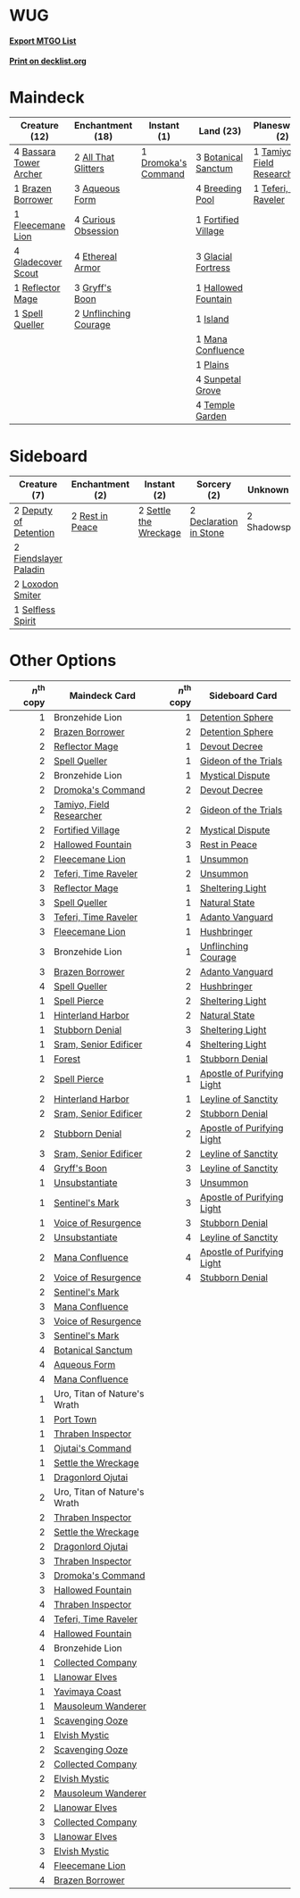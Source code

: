 # WUG

#### [Export MTGO List](../collection/WUG/WUG.txt)
#### [Print on decklist.org](http://decklist.org/?deckmain=2%09All%20That%20Glitters%0A3%09Aqueous%20Form%0A4%09Bassara%20Tower%20Archer%0A3%09Botanical%20Sanctum%0A1%09Brazen%20Borrower%0A4%09Breeding%20Pool%0A4%09Curious%20Obsession%0A1%09Dromoka's%20Command%0A4%09Ethereal%20Armor%0A1%09Fleecemane%20Lion%0A1%09Fortified%20Village%0A3%09Glacial%20Fortress%0A4%09Gladecover%20Scout%0A3%09Gryff's%20Boon%0A1%09Hallowed%20Fountain%0A1%09Island%0A1%09Mana%20Confluence%0A1%09Plains%0A1%09Reflector%20Mage%0A1%09Spell%20Queller%0A4%09Staggering%20Insight%0A4%09Sunpetal%20Grove%0A1%09Tamiyo,%20Field%20Researcher%0A1%09Teferi,%20Time%20Raveler%0A4%09Temple%20Garden%0A2%09Unflinching%20Courage&deckside=2%09Declaration%20in%20Stone%0A2%09Deputy%20of%20Detention%0A2%09Fiendslayer%20Paladin%0A2%09Loxodon%20Smiter%0A2%09Rest%20in%20Peace%0A1%09Selfless%20Spirit%0A2%09Settle%20the%20Wreckage%0A2%09Shadowspear)
# Maindeck

|                                          Creature (12)                                          |                                        Enchantment (18)                                        |                                         Instant (1)                                          |                                          Land (23)                                           |                                          Planeswalker (2)                                           |    Unknown (4)     |
|-------------------------------------------------------------------------------------------------|------------------------------------------------------------------------------------------------|----------------------------------------------------------------------------------------------|----------------------------------------------------------------------------------------------|-----------------------------------------------------------------------------------------------------|--------------------|
|4 [Bassara Tower Archer](http://gatherer.wizards.com/Pages/Card/Details.aspx?multiverseid=380376)|2 [All That Glitters](http://gatherer.wizards.com/Pages/Card/Details.aspx?multiverseid=472964)  |1 [Dromoka's Command](http://gatherer.wizards.com/Pages/Card/Details.aspx?multiverseid=394558)|3 [Botanical Sanctum](http://gatherer.wizards.com/Pages/Card/Details.aspx?multiverseid=417817)|1 [Tamiyo, Field Researcher](http://gatherer.wizards.com/Pages/Card/Details.aspx?multiverseid=414495)|4 Staggering Insight|
|1 [Brazen Borrower](http://gatherer.wizards.com/Pages/Card/Details.aspx?multiverseid=473001)     |3 [Aqueous Form](http://gatherer.wizards.com/Pages/Card/Details.aspx?multiverseid=373715)       |                                                                                              |4 [Breeding Pool](http://gatherer.wizards.com/Pages/Card/Details.aspx?multiverseid=97088)     |1 [Teferi, Time Raveler](http://gatherer.wizards.com/Pages/Card/Details.aspx?multiverseid=461148)    |                    |
|1 [Fleecemane Lion](http://gatherer.wizards.com/Pages/Card/Details.aspx?multiverseid=433104)     |4 [Curious Obsession](http://gatherer.wizards.com/Pages/Card/Details.aspx?multiverseid=439692)  |                                                                                              |1 [Fortified Village](http://gatherer.wizards.com/Pages/Card/Details.aspx?multiverseid=410042)|                                                                                                     |                    |
|4 [Gladecover Scout](http://gatherer.wizards.com/Pages/Card/Details.aspx?multiverseid=220082)    |4 [Ethereal Armor](http://gatherer.wizards.com/Pages/Card/Details.aspx?multiverseid=265414)     |                                                                                              |3 [Glacial Fortress](http://gatherer.wizards.com/Pages/Card/Details.aspx?multiverseid=190562) |                                                                                                     |                    |
|1 [Reflector Mage](http://gatherer.wizards.com/Pages/Card/Details.aspx?multiverseid=407667)      |3 [Gryff's Boon](http://gatherer.wizards.com/Pages/Card/Details.aspx?multiverseid=409758)       |                                                                                              |1 [Hallowed Fountain](http://gatherer.wizards.com/Pages/Card/Details.aspx?multiverseid=97071) |                                                                                                     |                    |
|1 [Spell Queller](http://gatherer.wizards.com/Pages/Card/Details.aspx?multiverseid=414494)       |2 [Unflinching Courage](http://gatherer.wizards.com/Pages/Card/Details.aspx?multiverseid=446198)|                                                                                              |1 [Island](http://gatherer.wizards.com/Pages/Card/Details.aspx?multiverseid=439857)           |                                                                                                     |                    |
|                                                                                                 |                                                                                                |                                                                                              |1 [Mana Confluence](http://gatherer.wizards.com/Pages/Card/Details.aspx?multiverseid=409573)  |                                                                                                     |                    |
|                                                                                                 |                                                                                                |                                                                                              |1 [Plains](http://gatherer.wizards.com/Pages/Card/Details.aspx?multiverseid=439856)           |                                                                                                     |                    |
|                                                                                                 |                                                                                                |                                                                                              |4 [Sunpetal Grove](http://gatherer.wizards.com/Pages/Card/Details.aspx?multiverseid=420946)   |                                                                                                     |                    |
|                                                                                                 |                                                                                                |                                                                                              |4 [Temple Garden](http://gatherer.wizards.com/Pages/Card/Details.aspx?multiverseid=405112)    |                                                                                                     |                    |


# Sideboard

|                                          Creature (7)                                          |                                     Enchantment (2)                                      |                                          Instant (2)                                           |                                           Sorcery (2)                                           | Unknown (2) |
|------------------------------------------------------------------------------------------------|------------------------------------------------------------------------------------------|------------------------------------------------------------------------------------------------|-------------------------------------------------------------------------------------------------|-------------|
|2 [Deputy of Detention](http://gatherer.wizards.com/Pages/Card/Details.aspx?multiverseid=457309)|2 [Rest in Peace](http://gatherer.wizards.com/Pages/Card/Details.aspx?multiverseid=442021)|2 [Settle the Wreckage](http://gatherer.wizards.com/Pages/Card/Details.aspx?multiverseid=435186)|2 [Declaration in Stone](http://gatherer.wizards.com/Pages/Card/Details.aspx?multiverseid=409750)|2 Shadowspear|
|2 [Fiendslayer Paladin](http://gatherer.wizards.com/Pages/Card/Details.aspx?multiverseid=430547)|                                                                                          |                                                                                                |                                                                                                 |             |
|2 [Loxodon Smiter](http://gatherer.wizards.com/Pages/Card/Details.aspx?multiverseid=290543)     |                                                                                          |                                                                                                |                                                                                                 |             |
|1 [Selfless Spirit](http://gatherer.wizards.com/Pages/Card/Details.aspx?multiverseid=414332)    |                                                                                          |                                                                                                |                                                                                                 |             |


# Other Options

|*n*<sup>th</sup> copy|                                           Maindeck Card                                           |*n*<sup>th</sup> copy|                                           Sideboard Card                                            |
|--------------------:|---------------------------------------------------------------------------------------------------|--------------------:|-----------------------------------------------------------------------------------------------------|
|                    1|Bronzehide Lion                                                                                    |                    1|[Detention Sphere](http://gatherer.wizards.com/Pages/Card/Details.aspx?multiverseid=460139)          |
|                    2|[Brazen Borrower](http://gatherer.wizards.com/Pages/Card/Details.aspx?multiverseid=473001)         |                    2|[Detention Sphere](http://gatherer.wizards.com/Pages/Card/Details.aspx?multiverseid=460139)          |
|                    2|[Reflector Mage](http://gatherer.wizards.com/Pages/Card/Details.aspx?multiverseid=407667)          |                    1|[Devout Decree](http://gatherer.wizards.com/Pages/Card/Details.aspx?multiverseid=466767)             |
|                    2|[Spell Queller](http://gatherer.wizards.com/Pages/Card/Details.aspx?multiverseid=414494)           |                    1|[Gideon of the Trials](http://gatherer.wizards.com/Pages/Card/Details.aspx?multiverseid=426716)      |
|                    2|Bronzehide Lion                                                                                    |                    1|[Mystical Dispute](http://gatherer.wizards.com/Pages/Card/Details.aspx?multiverseid=473020)          |
|                    2|[Dromoka's Command](http://gatherer.wizards.com/Pages/Card/Details.aspx?multiverseid=394558)       |                    2|[Devout Decree](http://gatherer.wizards.com/Pages/Card/Details.aspx?multiverseid=466767)             |
|                    2|[Tamiyo, Field Researcher](http://gatherer.wizards.com/Pages/Card/Details.aspx?multiverseid=414495)|                    2|[Gideon of the Trials](http://gatherer.wizards.com/Pages/Card/Details.aspx?multiverseid=426716)      |
|                    2|[Fortified Village](http://gatherer.wizards.com/Pages/Card/Details.aspx?multiverseid=410042)       |                    2|[Mystical Dispute](http://gatherer.wizards.com/Pages/Card/Details.aspx?multiverseid=473020)          |
|                    2|[Hallowed Fountain](http://gatherer.wizards.com/Pages/Card/Details.aspx?multiverseid=97071)        |                    3|[Rest in Peace](http://gatherer.wizards.com/Pages/Card/Details.aspx?multiverseid=442021)             |
|                    2|[Fleecemane Lion](http://gatherer.wizards.com/Pages/Card/Details.aspx?multiverseid=433104)         |                    1|[Unsummon](http://gatherer.wizards.com/Pages/Card/Details.aspx?multiverseid=136218)                  |
|                    2|[Teferi, Time Raveler](http://gatherer.wizards.com/Pages/Card/Details.aspx?multiverseid=461148)    |                    2|[Unsummon](http://gatherer.wizards.com/Pages/Card/Details.aspx?multiverseid=136218)                  |
|                    3|[Reflector Mage](http://gatherer.wizards.com/Pages/Card/Details.aspx?multiverseid=407667)          |                    1|[Sheltering Light](http://gatherer.wizards.com/Pages/Card/Details.aspx?multiverseid=435187)          |
|                    3|[Spell Queller](http://gatherer.wizards.com/Pages/Card/Details.aspx?multiverseid=414494)           |                    1|[Natural State](http://gatherer.wizards.com/Pages/Card/Details.aspx?multiverseid=407646)             |
|                    3|[Teferi, Time Raveler](http://gatherer.wizards.com/Pages/Card/Details.aspx?multiverseid=461148)    |                    1|[Adanto Vanguard](http://gatherer.wizards.com/Pages/Card/Details.aspx?multiverseid=435152)           |
|                    3|[Fleecemane Lion](http://gatherer.wizards.com/Pages/Card/Details.aspx?multiverseid=433104)         |                    1|[Hushbringer](http://gatherer.wizards.com/Pages/Card/Details.aspx?multiverseid=472980)               |
|                    3|Bronzehide Lion                                                                                    |                    1|[Unflinching Courage](http://gatherer.wizards.com/Pages/Card/Details.aspx?multiverseid=446198)       |
|                    3|[Brazen Borrower](http://gatherer.wizards.com/Pages/Card/Details.aspx?multiverseid=473001)         |                    2|[Adanto Vanguard](http://gatherer.wizards.com/Pages/Card/Details.aspx?multiverseid=435152)           |
|                    4|[Spell Queller](http://gatherer.wizards.com/Pages/Card/Details.aspx?multiverseid=414494)           |                    2|[Hushbringer](http://gatherer.wizards.com/Pages/Card/Details.aspx?multiverseid=472980)               |
|                    1|[Spell Pierce](http://gatherer.wizards.com/Pages/Card/Details.aspx?multiverseid=425876)            |                    2|[Sheltering Light](http://gatherer.wizards.com/Pages/Card/Details.aspx?multiverseid=435187)          |
|                    1|[Hinterland Harbor](http://gatherer.wizards.com/Pages/Card/Details.aspx?multiverseid=443128)       |                    2|[Natural State](http://gatherer.wizards.com/Pages/Card/Details.aspx?multiverseid=407646)             |
|                    1|[Stubborn Denial](http://gatherer.wizards.com/Pages/Card/Details.aspx?multiverseid=386673)         |                    3|[Sheltering Light](http://gatherer.wizards.com/Pages/Card/Details.aspx?multiverseid=435187)          |
|                    1|[Sram, Senior Edificer](http://gatherer.wizards.com/Pages/Card/Details.aspx?multiverseid=423690)   |                    4|[Sheltering Light](http://gatherer.wizards.com/Pages/Card/Details.aspx?multiverseid=435187)          |
|                    1|[Forest](http://gatherer.wizards.com/Pages/Card/Details.aspx?multiverseid=439860)                  |                    1|[Stubborn Denial](http://gatherer.wizards.com/Pages/Card/Details.aspx?multiverseid=386673)           |
|                    2|[Spell Pierce](http://gatherer.wizards.com/Pages/Card/Details.aspx?multiverseid=425876)            |                    1|[Apostle of Purifying Light](http://gatherer.wizards.com/Pages/Card/Details.aspx?multiverseid=466760)|
|                    2|[Hinterland Harbor](http://gatherer.wizards.com/Pages/Card/Details.aspx?multiverseid=443128)       |                    1|[Leyline of Sanctity](http://gatherer.wizards.com/Pages/Card/Details.aspx?multiverseid=204993)       |
|                    2|[Sram, Senior Edificer](http://gatherer.wizards.com/Pages/Card/Details.aspx?multiverseid=423690)   |                    2|[Stubborn Denial](http://gatherer.wizards.com/Pages/Card/Details.aspx?multiverseid=386673)           |
|                    2|[Stubborn Denial](http://gatherer.wizards.com/Pages/Card/Details.aspx?multiverseid=386673)         |                    2|[Apostle of Purifying Light](http://gatherer.wizards.com/Pages/Card/Details.aspx?multiverseid=466760)|
|                    3|[Sram, Senior Edificer](http://gatherer.wizards.com/Pages/Card/Details.aspx?multiverseid=423690)   |                    2|[Leyline of Sanctity](http://gatherer.wizards.com/Pages/Card/Details.aspx?multiverseid=204993)       |
|                    4|[Gryff's Boon](http://gatherer.wizards.com/Pages/Card/Details.aspx?multiverseid=409758)            |                    3|[Leyline of Sanctity](http://gatherer.wizards.com/Pages/Card/Details.aspx?multiverseid=204993)       |
|                    1|[Unsubstantiate](http://gatherer.wizards.com/Pages/Card/Details.aspx?multiverseid=414374)          |                    3|[Unsummon](http://gatherer.wizards.com/Pages/Card/Details.aspx?multiverseid=136218)                  |
|                    1|[Sentinel's Mark](http://gatherer.wizards.com/Pages/Card/Details.aspx?multiverseid=457164)         |                    3|[Apostle of Purifying Light](http://gatherer.wizards.com/Pages/Card/Details.aspx?multiverseid=466760)|
|                    1|[Voice of Resurgence](http://gatherer.wizards.com/Pages/Card/Details.aspx?multiverseid=368951)     |                    3|[Stubborn Denial](http://gatherer.wizards.com/Pages/Card/Details.aspx?multiverseid=386673)           |
|                    2|[Unsubstantiate](http://gatherer.wizards.com/Pages/Card/Details.aspx?multiverseid=414374)          |                    4|[Leyline of Sanctity](http://gatherer.wizards.com/Pages/Card/Details.aspx?multiverseid=204993)       |
|                    2|[Mana Confluence](http://gatherer.wizards.com/Pages/Card/Details.aspx?multiverseid=409573)         |                    4|[Apostle of Purifying Light](http://gatherer.wizards.com/Pages/Card/Details.aspx?multiverseid=466760)|
|                    2|[Voice of Resurgence](http://gatherer.wizards.com/Pages/Card/Details.aspx?multiverseid=368951)     |                    4|[Stubborn Denial](http://gatherer.wizards.com/Pages/Card/Details.aspx?multiverseid=386673)           |
|                    2|[Sentinel's Mark](http://gatherer.wizards.com/Pages/Card/Details.aspx?multiverseid=457164)         |                     |                                                                                                     |
|                    3|[Mana Confluence](http://gatherer.wizards.com/Pages/Card/Details.aspx?multiverseid=409573)         |                     |                                                                                                     |
|                    3|[Voice of Resurgence](http://gatherer.wizards.com/Pages/Card/Details.aspx?multiverseid=368951)     |                     |                                                                                                     |
|                    3|[Sentinel's Mark](http://gatherer.wizards.com/Pages/Card/Details.aspx?multiverseid=457164)         |                     |                                                                                                     |
|                    4|[Botanical Sanctum](http://gatherer.wizards.com/Pages/Card/Details.aspx?multiverseid=417817)       |                     |                                                                                                     |
|                    4|[Aqueous Form](http://gatherer.wizards.com/Pages/Card/Details.aspx?multiverseid=373715)            |                     |                                                                                                     |
|                    4|[Mana Confluence](http://gatherer.wizards.com/Pages/Card/Details.aspx?multiverseid=409573)         |                     |                                                                                                     |
|                    1|Uro, Titan of Nature's Wrath                                                                       |                     |                                                                                                     |
|                    1|[Port Town](http://gatherer.wizards.com/Pages/Card/Details.aspx?multiverseid=410046)               |                     |                                                                                                     |
|                    1|[Thraben Inspector](http://gatherer.wizards.com/Pages/Card/Details.aspx?multiverseid=409784)       |                     |                                                                                                     |
|                    1|[Ojutai's Command](http://gatherer.wizards.com/Pages/Card/Details.aspx?multiverseid=394642)        |                     |                                                                                                     |
|                    1|[Settle the Wreckage](http://gatherer.wizards.com/Pages/Card/Details.aspx?multiverseid=435186)     |                     |                                                                                                     |
|                    1|[Dragonlord Ojutai](http://gatherer.wizards.com/Pages/Card/Details.aspx?multiverseid=394549)       |                     |                                                                                                     |
|                    2|Uro, Titan of Nature's Wrath                                                                       |                     |                                                                                                     |
|                    2|[Thraben Inspector](http://gatherer.wizards.com/Pages/Card/Details.aspx?multiverseid=409784)       |                     |                                                                                                     |
|                    2|[Settle the Wreckage](http://gatherer.wizards.com/Pages/Card/Details.aspx?multiverseid=435186)     |                     |                                                                                                     |
|                    2|[Dragonlord Ojutai](http://gatherer.wizards.com/Pages/Card/Details.aspx?multiverseid=394549)       |                     |                                                                                                     |
|                    3|[Thraben Inspector](http://gatherer.wizards.com/Pages/Card/Details.aspx?multiverseid=409784)       |                     |                                                                                                     |
|                    3|[Dromoka's Command](http://gatherer.wizards.com/Pages/Card/Details.aspx?multiverseid=394558)       |                     |                                                                                                     |
|                    3|[Hallowed Fountain](http://gatherer.wizards.com/Pages/Card/Details.aspx?multiverseid=97071)        |                     |                                                                                                     |
|                    4|[Thraben Inspector](http://gatherer.wizards.com/Pages/Card/Details.aspx?multiverseid=409784)       |                     |                                                                                                     |
|                    4|[Teferi, Time Raveler](http://gatherer.wizards.com/Pages/Card/Details.aspx?multiverseid=461148)    |                     |                                                                                                     |
|                    4|[Hallowed Fountain](http://gatherer.wizards.com/Pages/Card/Details.aspx?multiverseid=97071)        |                     |                                                                                                     |
|                    4|Bronzehide Lion                                                                                    |                     |                                                                                                     |
|                    1|[Collected Company](http://gatherer.wizards.com/Pages/Card/Details.aspx?multiverseid=394519)       |                     |                                                                                                     |
|                    1|[Llanowar Elves](http://gatherer.wizards.com/Pages/Card/Details.aspx?multiverseid=129626)          |                     |                                                                                                     |
|                    1|[Yavimaya Coast](http://gatherer.wizards.com/Pages/Card/Details.aspx?multiverseid=129810)          |                     |                                                                                                     |
|                    1|[Mausoleum Wanderer](http://gatherer.wizards.com/Pages/Card/Details.aspx?multiverseid=414364)      |                     |                                                                                                     |
|                    1|[Scavenging Ooze](http://gatherer.wizards.com/Pages/Card/Details.aspx?multiverseid=420783)         |                     |                                                                                                     |
|                    1|[Elvish Mystic](http://gatherer.wizards.com/Pages/Card/Details.aspx?multiverseid=389499)           |                     |                                                                                                     |
|                    2|[Scavenging Ooze](http://gatherer.wizards.com/Pages/Card/Details.aspx?multiverseid=420783)         |                     |                                                                                                     |
|                    2|[Collected Company](http://gatherer.wizards.com/Pages/Card/Details.aspx?multiverseid=394519)       |                     |                                                                                                     |
|                    2|[Elvish Mystic](http://gatherer.wizards.com/Pages/Card/Details.aspx?multiverseid=389499)           |                     |                                                                                                     |
|                    2|[Mausoleum Wanderer](http://gatherer.wizards.com/Pages/Card/Details.aspx?multiverseid=414364)      |                     |                                                                                                     |
|                    2|[Llanowar Elves](http://gatherer.wizards.com/Pages/Card/Details.aspx?multiverseid=129626)          |                     |                                                                                                     |
|                    3|[Collected Company](http://gatherer.wizards.com/Pages/Card/Details.aspx?multiverseid=394519)       |                     |                                                                                                     |
|                    3|[Llanowar Elves](http://gatherer.wizards.com/Pages/Card/Details.aspx?multiverseid=129626)          |                     |                                                                                                     |
|                    3|[Elvish Mystic](http://gatherer.wizards.com/Pages/Card/Details.aspx?multiverseid=389499)           |                     |                                                                                                     |
|                    4|[Fleecemane Lion](http://gatherer.wizards.com/Pages/Card/Details.aspx?multiverseid=433104)         |                     |                                                                                                     |
|                    4|[Brazen Borrower](http://gatherer.wizards.com/Pages/Card/Details.aspx?multiverseid=473001)         |                     |                                                                                                     |

